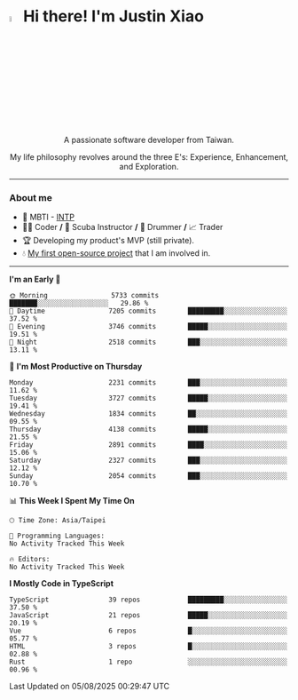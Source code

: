 # <img src="https://media.giphy.com/media/hvRJCLFzcasrR4ia7z/giphy.gif" width="5%">Hi there! I'm Justin Xiao
<p align="center">A passionate software developer from Taiwan.  </p>
<p align="center">My life philosophy revolves around the three E's: Experience, Enhancement, and Exploration.</p>

---
### About me
- 👀 MBTI - [INTP](https://www.16personalities.com/intp-personality)
- 👨‍💻 Coder **/** 🤿 Scuba Instructor **/** 🥁 Drummer **/** 📈 Trader
- 🏆 Developing my product's MVP (still private).
- 💧 [My first open-source project](https://github.com/Game-as-a-Service/Game-Lobby-Web) that I am involved in.

---
<!--START_SECTION:waka-->
**I'm an Early 🐤** 

```text
🌞 Morning                5733 commits        ███████░░░░░░░░░░░░░░░░░░   29.86 % 
🌆 Daytime                7205 commits        █████████░░░░░░░░░░░░░░░░   37.52 % 
🌃 Evening                3746 commits        █████░░░░░░░░░░░░░░░░░░░░   19.51 % 
🌙 Night                  2518 commits        ███░░░░░░░░░░░░░░░░░░░░░░   13.11 % 
```
📅 **I'm Most Productive on Thursday** 

```text
Monday                   2231 commits        ███░░░░░░░░░░░░░░░░░░░░░░   11.62 % 
Tuesday                  3727 commits        █████░░░░░░░░░░░░░░░░░░░░   19.41 % 
Wednesday                1834 commits        ██░░░░░░░░░░░░░░░░░░░░░░░   09.55 % 
Thursday                 4138 commits        █████░░░░░░░░░░░░░░░░░░░░   21.55 % 
Friday                   2891 commits        ████░░░░░░░░░░░░░░░░░░░░░   15.06 % 
Saturday                 2327 commits        ███░░░░░░░░░░░░░░░░░░░░░░   12.12 % 
Sunday                   2054 commits        ███░░░░░░░░░░░░░░░░░░░░░░   10.70 % 
```


📊 **This Week I Spent My Time On** 

```text
🕑︎ Time Zone: Asia/Taipei

💬 Programming Languages: 
No Activity Tracked This Week

🔥 Editors: 
No Activity Tracked This Week
```

**I Mostly Code in TypeScript** 

```text
TypeScript               39 repos            █████████░░░░░░░░░░░░░░░░   37.50 % 
JavaScript               21 repos            █████░░░░░░░░░░░░░░░░░░░░   20.19 % 
Vue                      6 repos             █░░░░░░░░░░░░░░░░░░░░░░░░   05.77 % 
HTML                     3 repos             █░░░░░░░░░░░░░░░░░░░░░░░░   02.88 % 
Rust                     1 repo              ░░░░░░░░░░░░░░░░░░░░░░░░░   00.96 % 
```




 Last Updated on 05/08/2025 00:29:47 UTC
<!--END_SECTION:waka-->
